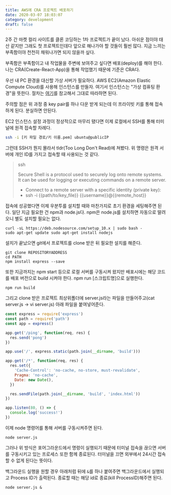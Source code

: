 ```yaml
---
title: AWS에 CRA 프로젝트 배포하기
date: 2020-03-07 18:03:07
category: development
draft: false
---
```


2주 간 마켓 컬리 사이트를 클론 코딩하는 1차 프로젝트가 끝이 났다. 아쉬운 점이야 태산 같지만 그래도 첫 프로젝트인데다 앞으로 해나가야 할 것들이 훨씬 많다. 지금 느끼는 부족함이야 천천히 채워나가면 되지 않을까 싶다.

부족함은 부족함이고 내 작업물을 주변에 보여주고 싶다면 배포(deploy)를 해야 한다. 나는 CRA(Create-React-App)을 통해 작업했기 때문에 기준은 CRA다.

우선 내 PC 환경을 대신할 가상 서버가 필요하다. AWS EC2(Amazon Elastic Compute Cloud)를 사용해 인스턴스를 만들자. 여기서 인스턴스는 "가상 컴퓨팅 환경"을 뜻한다. 절차는 [여기](https://windosakacastle.tistory.com/12)를 참고해서 그대로 따라하면 된다.

주의할 점은 위 과정 중 key pair를 하나 다운 받게 되는데 이 프라이빗 키를 통해 접속하게 된다. 분실하면 안된다.

EC2 인스턴스 설정 과정이 정상적으로 마무리 됐다면 이제 로컬에서 SSH를 통해 터미널에 원격 접속할 차례다.

```bash
ssh -i [키 파일 경로/키 이름.pem] ubuntu@publicIP
```

그런데 SSH가 뭔지 몰라서 tldr(Too Long Don't Read)에 쳐봤다. 위 명령은 원격 서버에 개인 ID를 가지고 접속할 때 사용되는 것 같다.

> ssh
>
> Secure Shell is a protocol used to securely log onto remote systems.
> It can be used for logging or executing commands on a remote server.
>
> - Connect to a remote server with a specific identity (private key):
> - ssh -i {{path/to/key_file}} {{username}}@{{remote_host}}

접속에 성공했다면 이제 우분투를 설치할 때와 마찬가지로 초기 환경을 세팅해주면 된다. 일단 지금 필요한 건 npm과 node.js다. npm은 node.js를 설치하면 자동으로 딸려오니 별도 설치할 필요는 없다.

```
curl -sL https://deb.nodesource.com/setup_10.x | sudo bash -
sudo apt-get update sudo apt-get install nodejs
```

설치가 끝났으면 git에서 프로젝트를 clone 받은 뒤 필요한 설치를 해준다.

```
git clone REPOSITORYADDRESS
cd PATH
npm install express --save
```

또한 지금까지는 npm start 등으로 로컬 서버를 구동시켜 왔지만 배포시에는 해당 코드를 배포 버전으로 build 시켜야 한다. npm run [스크립트명]으로 실행한다.

```
npm run build
```

그리고 clone 받은 프로젝트 최상위폴더에 server.js라는 파일을 만들어주고(cat server.js -> vi server.js) 아래 파일을 붙여넣어준다.

```js
const express = require('express')
const path = require('path')
const app = express()

app.get('/ping', function(req, res) {
  res.send('pong')
})

app.use('/', express.static(path.join(__dirname, 'build')))

app.get('/*', function(req, res) {
  res.set({
    'Cache-Control': 'no-cache, no-store, must-revalidate',
    Pragma: 'no-cache',
    Date: new Date(),
  })

  res.sendFile(path.join(__dirname, 'build', 'index.html'))
})

app.listen(80, () => {
  console.log('success!')
})
```

이제 node 명령어를 통해 서버를 구동시켜주면 된다.

```
node server.js
```

그러나 위 방식은 포어그라운드에서 명령이 실행되기 때문에 터미널 접속을 끊으면 서버를 구동시키고 있는 프로세스 또한 함께 종료된다. 터미널을 끄면 외부에서 24시간 접속할 수 없게 된다는 뜻이다.

백그라운드 실행을 원할 경우 아래처럼 뒤에 `&`를 하나 붙여주면 백그라운드에서 실행되고 Process ID가 출력된다. 종료할 때는 해당 id로 종료(kill ProcessID)해주면 된다.

```
node server.js &
```
